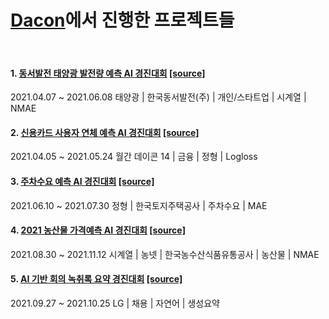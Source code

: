 # [Dacon](https://dacon.io/)에서 진행한 프로젝트들
<br>

#### 1. [동서발전 태양광 발전량 예측 AI 경진대회](https://dacon.io/competitions/official/235720/overview/description) [[source]](https://github.com/LoveDH/dacon-projects/tree/main/%EB%8F%99%EC%84%9C%EB%B0%9C%EC%A0%84_%ED%83%9C%EC%96%91%EA%B4%91_%EB%B0%9C%EC%A0%84%EB%9F%89_%EC%98%88%EC%B8%A1)
2021.04.07 ~ 2021.06.08  태양광 | 한국동서발전(주) | 개인/스타트업 | 시계열 | NMAE

#### 2. [신용카드 사용자 연체 예측 AI 경진대회](https://dacon.io/competitions/official/235713/overview/description) [[source]](https://github.com/LoveDH/dacon-projects/tree/main/%EC%8B%A0%EC%9A%A9%EC%B9%B4%EB%93%9C_%EC%82%AC%EC%9A%A9%EC%9E%90_%EC%97%B0%EC%B2%B4_%EC%98%88%EC%B8%A1)
2021.04.05 ~ 2021.05.24  월간 데이콘 14 | 금융 | 정형 | Logloss

#### 3. [주차수요 예측 AI 경진대회](https://dacon.io/competitions/official/235745/overview/description) [[source]](https://github.com/LoveDH/dacon-projects/tree/main/%EC%A3%BC%EC%B0%A8%EC%88%98%EC%9A%94_%EC%98%88%EC%B8%A1)
2021.06.10 ~ 2021.07.30  정형 | 한국토지주택공사 | 주차수요 | MAE

#### 4. [2021 농산물 가격예측 AI 경진대회](https://dacon.io/competitions/official/235801/overview/description) [[source]](https://github.com/LoveDH/dacon-projects/tree/main/%EB%86%8D%EC%82%B0%EB%AC%BC_%EA%B0%80%EA%B2%A9%EC%98%88%EC%B8%A1)
2021.08.30 ~ 2021.11.12  시계열 | 농넷 | 한국농수산식품유통공사 | 농산물 | NMAE

#### 5. [AI 기반 회의 녹취록 요약 경진대회](https://dacon.io/competitions/official/235813/overview/description) [[source]](https://github.com/LoveDH/dacon-projects/tree/main/AI_%EA%B8%B0%EB%B0%98_%ED%9A%8C%EC%9D%98_%EB%85%B9%EC%B7%A8%EB%A1%9D_%EC%9A%94%EC%95%BD)
2021.09.27 ~ 2021.10.25  LG | 채용 | 자연어 | 생성요약